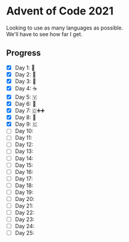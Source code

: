 # Advent of Code 2021
Looking to use as many languages as possible.
<br>
We'll have to see how far I get.
<br>

## Progress
- [x] Day 1: 🐍
- [x] Day 2: 🐹
- [x] Day 3: 🦀
- [x] Day 4: ☕
- [x] Day 5: 🇻
- [x] Day 6: 💎
- [x] Day 7: 🇨➕➕
- [x] Day 8: 📜
- [x] Day 9: 🇨
- [ ] Day 10:
- [ ] Day 11:
- [ ] Day 12:
- [ ] Day 13:
- [ ] Day 14:
- [ ] Day 15:
- [ ] Day 16:
- [ ] Day 17:
- [ ] Day 18:
- [ ] Day 19:
- [ ] Day 20:
- [ ] Day 21:
- [ ] Day 22:
- [ ] Day 23:
- [ ] Day 24:
- [ ] Day 25:
